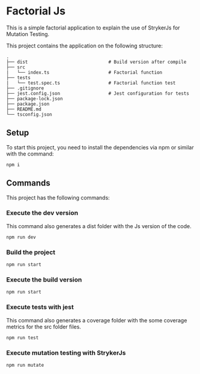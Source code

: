 # Factorial Js

This is a simple factorial application to explain the use of StrykerJs for Mutation Testing.

This project contains the application on the following structure:

    .
    ├── dist                              # Build version after compile
    ├── src
    |   └── index.ts                      # Factorial function
    ├── tests
    |   └── test.spec.ts                  # Factorial function test
    ├── .gitignore
    ├── jest.config.json                  # Jest configuration for tests
    ├── package-lock.json
    ├── package.json
    ├── README.md
    └── tsconfig.json

## Setup

To start this project, you need to install the dependencies via npm or similar with the command:

```console
npm i
```

## Commands

This project has the following commands:

### Execute the dev version

This command also generates a dist folder with the Js version of the code.

```console
npm run dev
```

### Build the project

```console
npm run start
```

### Execute the build version

```console
npm run start
```

### Execute tests with jest

This command also generates a coverage folder with the some coverage metrics for the src folder files.

```console
npm run test
```

### Execute mutation testing with StrykerJs

```console
npm run mutate
```
